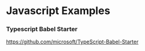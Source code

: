 # Javascript Examples

### Typescript Babel Starter
https://github.com/microsoft/TypeScript-Babel-Starter